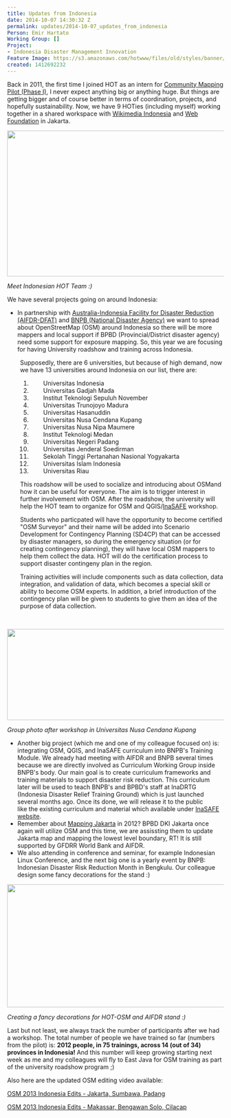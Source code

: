 ```yaml
---
title: Updates from Indonesia
date: 2014-10-07 14:30:32 Z
permalink: updates/2014-10-07_updates_from_indonesia
Person: Emir Hartato
Working Group: []
Project:
- Indonesia Disaster Management Innovation
Feature Image: https://s3.amazonaws.com/hotwww/files/old/styles/banner/public/10644870_10153125121658465_3116090092438134384_n.jpg
created: 1412692232
---
```


<p>Back in 2011, the first time I joined HOT as an intern for <a href="http://hot.openstreetmap.org/projects/indonesia-0" target="_blank">Community Mapping Pilot (Phase I)</a>, I never expect anything big or anything huge. But things are getting bigger and of course better in terms of coordination, projects, and hopefully sustainability. Now, we have 9 HOTies (including myself) working together in a shared workspace with <a href="http://www.wikimedia.or.id" target="_blank">Wikimedia Indonesia</a> and <a href="http://webfoundation.org" target="_blank">Web Foundation</a> in Jakarta.</p><p><img class="image-large" src="https://s3.amazonaws.com/hotwww/files/old/styles/large/public/10644870_10153125121658465_3116090092438134384_n.jpg?itok=PyYl-krq" alt="" style="width:510px;height:339px"></p><p><em>Meet Indonesian HOT Team :)</em></p><p>We have several projects going on around Indonesia:</p><ul><li>In partnership with <a href="http://www.aifdr.org" target="_blank">Australia-Indonesia Facility for Disaster Reduction (AIFDR-DFAT)</a>&nbsp;and <a href="http://www.bnpb.go.id" target="_blank">BNPB (National Disaster Agency)</a>&nbsp;we want to spread about OpenStreetMap (OSM) around Indonesia so there will be more mappers and local support if BPBD (Provincial/District disaster agency) need some support for exposure mapping. So, this year we are focusing for having University roadshow and training across Indonesia.</li></ul><p><!--break--></p><p style="padding-left: 30px;">Supposedly, there are 6 universities, but because of high demand, now we have 13 universities around Indonesia on our list, there are:</p><ol style="padding-left: 30px;"><ol><li style="padding-left: 30px;">Universitas Indonesia</li><li style="padding-left: 30px;">Universitas Gadjah Mada</li><li style="padding-left: 30px;">Institut Teknologi Sepuluh November</li><li style="padding-left: 30px;">Universitas Trunojoyo Madura</li><li style="padding-left: 30px;">Universitas Hasanuddin</li><li style="padding-left: 30px;">Universitas Nusa Cendana Kupang</li><li style="padding-left: 30px;">Universitas Nusa Nipa Maumere</li><li style="padding-left: 30px;">Institut Teknologi Medan</li><li style="padding-left: 30px;">Universitas Negeri Padang</li><li style="padding-left: 30px;">Universitas Jenderal Soedirman</li><li style="padding-left: 30px;">Sekolah Tinggi Pertanahan Nasional Yogyakarta</li><li style="padding-left: 30px;">Universitas Islam Indonesia</li><li style="padding-left: 30px;">Universitas Riau</li></ol></ol><p style="padding-left: 30px;">This roadshow will be used to socialize and introducing about OSMand how it can be useful for everyone. The aim is to trigger interest in further involvement with OSM. After the roadshow, the university will help the HOT team to organize for OSM and QGIS/<a href="http://inasafe.org" target="_blank">InaSAFE</a> workshop.</p><p style="padding-left: 30px;">Students who particpated will have the opportunity to become certified "OSM Surveyor" and their name will be added into Scenario Development for Contingency Planning (SD4CP) that can be accessed by disaster managers, so during the emergency situation (or for creating contingency planning), they will have local OSM mappers to help them collect the data. HOT will do the certification process to support disaster contingeny plan in the region.</p><p style="padding-left: 30px;">Training activities will include components such as data collection, data integration, and validation of data, which becomes a special skill or ability to become OSM experts. In addition, a brief introduction of the contingency plan will be given to students to give them an idea of ​​the purpose of data collection.</p><p>&nbsp;</p><p><img class="image-large" src="https://s3.amazonaws.com/hotwww/files/old/styles/large/public/10547692_10152556735381101_3696476261002758643_n.jpg?itok=V1gxRqqM" alt="" style="width:510px;height:212px"></p><p><em>Group photo after workshop in Universitas Nusa Cendana Kupang</em></p><ul><li>Another big project (which me and one of my colleague focused on) is: integrating OSM, QGIS, and InaSAFE curriculum into BNPB's Training Module. We already had meeting with AIFDR and BNPB several times because we are directly involved as Curriculum Working Group inside BNPB's body. Our main goal is to create curriculum frameworks and training materials to support disaster risk reduction. This curriculum later will be used to teach BNPB's and BPBD's staff at InaDRTG (Indonesia Disaster Relief Training Ground) which is just launched several months ago. Once its done, we will release it to the public like&nbsp;the existing curriculum and material which available under <a href="http://inasafe.org" target="_blank">InaSAFE website</a>.&nbsp;</li><li>Remember about <a href="http://hot.openstreetmap.org/updates/Jakarta_best_community_mapped_for_preparedness" target="_blank">Mapping Jakarta</a> in 2012? BPBD DKI Jakarta once again will utilize OSM and this time, we are assissting them to update Jakarta map and mapping the lowest level boundary, RT! It is still supported by GFDRR World Bank and AIFDR.</li><li>We also attending in conference and seminar, for example Indonesian Linux Conference, and the next big one is a yearly event by BNPB: Indonesian Disaster Risk Reduction Month in Bengkulu. Our colleague design some fancy decorations for the stand :)</li></ul><p><img class="image-large" src="https://s3.amazonaws.com/hotwww/files/old/styles/large/public/BzUCsi_CIAAVZlq.jpg?itok=CAGCmBpN" alt="" style="width:510px;height:286px"></p><p><em>Creating a fancy decorations for HOT-OSM and AIFDR stand :)</em></p><p>Last but not least, we always track the number of participants after we had a workshop. The total number of people we have trained so far (numbers from the pilot) is: <strong>2012 people, in 75 trainings, across 14 (out of 34) provinces in Indonesia!&nbsp;</strong>And this number will keep growing starting next week as me and my colleagues will fly to East Java for OSM training as part of the university roadshow program ;)</p><p>Also here are the updated OSM editing video available:</p><p><a href="https://www.youtube.com/watch?v=sR8tiWb6dL8">OSM 2013 Indonesia Edits - Jakarta, Sumbawa, Padang</a></p><p><a href="https://www.youtube.com/watch?v=br7QM0hTz6I">OSM 2013 Indonesia Edits - Makassar, Bengawan Solo, Cilacap</a></p><p>&nbsp;</p>
